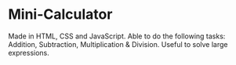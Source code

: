 # Mini-Calculator
Made in HTML, CSS and JavaScript.
Able to do the following tasks: Addition, Subtraction, Multiplication & Division.
Useful to solve large expressions.
